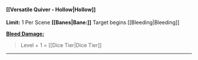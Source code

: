 #### [[Versatile Quiver - Hollow|Hollow]]
**Limit:** 1 Per Scene
**[[Banes|Bane:]]** Target begins [[Bleeding|Bleeding]]

<u>**Bleed Damage:**</u>
>Level + 1 = [[Dice Tier|Dice Tier]]

---